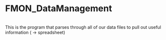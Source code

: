 # FMON_DataManagement
<br> This is the program that parses through all of our data files to pull out useful information ( -> spreadsheet)
